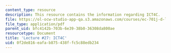 ```yaml
---
content_type: resource
description: This resource contains the information regarding ICT4C.
file: https://ol-ocw-studio-app-qa.s3.amazonaws.com/courses/ec-701j-d-lab-i-development-fall-2009/0f2de816eafab875438ffc5c88edb234_MITEC_701JF09_lec27_nb.pdf
file_type: application/pdf
parent_uid: bfc4142b-703b-6e39-38b0-36308da800ae
resourcetype: Document
title: 'Lecture #27: ICT4C'
uid: 0f2de816-eafa-b875-438f-fc5c88edb234
---
```

